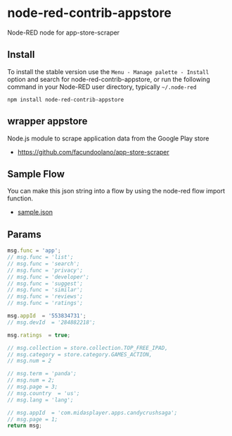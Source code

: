 node-red-contrib-appstore
================

Node-RED node for app-store-scraper



## Install

To install the stable version use the `Menu - Manage palette - Install`
option and search for node-red-contrib-appstore, or run the following
command in your Node-RED user directory, typically `~/.node-red`

    npm install node-red-contrib-appstore

## wrapper appstore
Node.js module to scrape application data from the Google Play store
- https://github.com/facundoolano/app-store-scraper


## Sample Flow
You can make this json string into a flow by using the node-red flow import function.

- [sample.json](examples/sample.json)

## Params
```javascript
msg.func = 'app';
// msg.func = 'list';
// msg.func = 'search';
// msg.func = 'privacy';
// msg.func = 'developer';
// msg.func = 'suggest';
// msg.func = 'similar';
// msg.func = 'reviews';
// msg.func = 'ratings';

msg.appId  = '553834731';
// msg.devId  = '284882218';

msg.ratings  = true;

// msg.collection = store.collection.TOP_FREE_IPAD,
// msg.category = store.category.GAMES_ACTION,
// msg.num = 2

// msg.term = 'panda';
// msg.num = 2;
// msg.page = 3;
// msg.country  = 'us';
// msg.lang = 'lang';

// msg.appId  = 'com.midasplayer.apps.candycrushsaga';
// msg.page = 1;
return msg;
```

